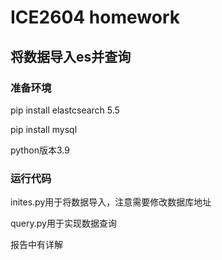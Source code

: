 # ICE2604 homework
## 将数据导入es并查询

### 准备环境

pip install elastcsearch 5.5

pip install mysql

python版本3.9

### 运行代码

inites.py用于将数据导入，注意需要修改数据库地址

query.py用于实现数据查询

报告中有详解

